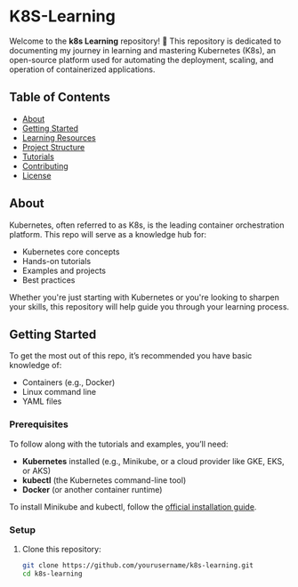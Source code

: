 # K8S-Learning

Welcome to the **k8s Learning** repository! 🎉 This repository is dedicated to documenting my journey in learning and mastering Kubernetes (K8s), an open-source platform used for automating the deployment, scaling, and operation of containerized applications. 

## Table of Contents
- [About](#about)
- [Getting Started](#getting-started)
- [Learning Resources](#learning-resources)
- [Project Structure](#project-structure)
- [Tutorials](#tutorials)
- [Contributing](#contributing)
- [License](#license)

## About

Kubernetes, often referred to as K8s, is the leading container orchestration platform. This repo will serve as a knowledge hub for:
- Kubernetes core concepts
- Hands-on tutorials
- Examples and projects
- Best practices

Whether you're just starting with Kubernetes or you're looking to sharpen your skills, this repository will help guide you through your learning process.

## Getting Started

To get the most out of this repo, it’s recommended you have basic knowledge of:
- Containers (e.g., Docker)
- Linux command line
- YAML files

### Prerequisites

To follow along with the tutorials and examples, you’ll need:
- **Kubernetes** installed (e.g., Minikube, or a cloud provider like GKE, EKS, or AKS)
- **kubectl** (the Kubernetes command-line tool)
- **Docker** (or another container runtime)

To install Minikube and kubectl, follow the [official installation guide](https://kubernetes.io/docs/tasks/tools/).

### Setup

1. Clone this repository:
   ```bash
   git clone https://github.com/yourusername/k8s-learning.git
   cd k8s-learning
